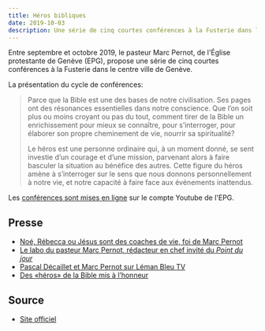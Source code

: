 ```yaml
---
title: Héros bibliques
date: 2019-10-03
description: Une série de cinq courtes conférences à la Fusterie dans le centre ville de Genève. 
---
```


Entre septembre et octobre 2019, le pasteur Marc Pernot, de l'Église protestante de Genève (EPG), propose une série de cinq courtes conférences à la Fusterie dans le centre ville de Genève.

La présentation du cycle de conférences: 

> Parce que la Bible est une des bases de notre civilisation. Ses pages ont des résonances essentielles dans notre conscience. Que l’on soit plus ou moins croyant ou pas du tout, comment tirer de la Bible un enrichissement pour mieux se connaître, pour s’interroger, pour élaborer son propre cheminement de vie, nourrir sa spiritualité?
> 
> Le héros est une personne ordinaire qui, à un moment donné, se sent investie d’un courage et d’une mission, parvenant alors à faire basculer la situation au bénéfice des autres. Cette figure du héros amène à s’interroger sur le sens que nous donnons personnellement à notre vie, et notre capacité à faire face aux événements inattendus.

Les [conférences sont mises en ligne](https://www.youtube.com/user/protestantgeneve/featured) sur le compte Youtube de l'EPG.


## Presse

- [Noé, Rébecca ou Jésus sont des coaches de vie, foi de Marc Pernot](https://www.letemps.ch/societe/noe-rebecca-jesus-coaches-vie-foi-marc-pernot)
- [Le labo du pasteur Marc Pernot, rédacteur en chef invité du *Point du jour*](https://www.heidi.news/articles/le-labo-du-pasteur-marc-pernot-redacteur-en-chef-invite-du-point-du-jour)
- [Pascal Décaillet et Marc Pernot sur Léman Bleu TV](https://www.youtube.com/watch?v=3WZKQgSCfI4)
- [Des «héros» de la Bible mis à l’honneur](https://www.reformes.ch/eglises/2019/08/des-heros-de-la-bible-mis-lhonneur-reformes-septembre-2019-bible-theologie-marc)

## Source

- [Site officiel](https://heros-bibliques.ch/)